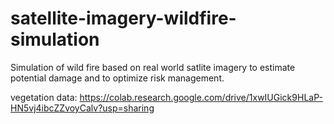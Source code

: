 # satellite-imagery-wildfire-simulation
Simulation of wild fire based on real world satlite imagery to estimate potential damage and to optimize risk management.

vegetation data:
https://colab.research.google.com/drive/1xwIUGick9HLaP-HN5vj4ibcZZvoyCalv?usp=sharing
